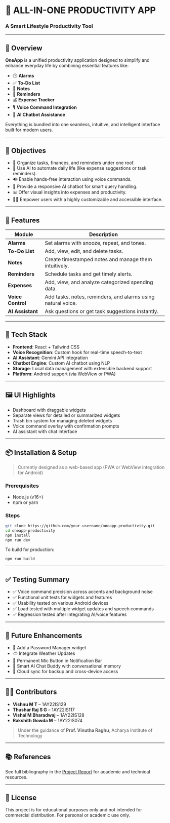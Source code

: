 
# 📱 ALL-IN-ONE PRODUCTIVITY APP

### A Smart Lifestyle Productivity Tool

---

## 🧠 Overview

**OneApp** is a unified productivity application designed to simplify and enhance everyday life by combining essential features like:

- 🕒 **Alarms**
- ✅ **To-Do List**
- 📝 **Notes**
- 🔔 **Reminders**
- 💰 **Expense Tracker**
- 🎙️ **Voice Command Integration**
- 🤖 **AI Chatbot Assistance**

Everything is bundled into one seamless, intuitive, and intelligent interface built for modern users.

---

## 🎯 Objectives

- 🧹 Organize tasks, finances, and reminders under one roof.
- 🧠 Use AI to automate daily life (like expense suggestions or task reminders).
- 🔊 Enable hands-free interaction using voice commands.
- 💬 Provide a responsive AI chatbot for smart query handling.
- 📊 Offer visual insights into expenses and productivity.
- 🧑‍💻 Empower users with a highly customizable and accessible interface.

---

## 🔧 Features

| Module         | Description |
|----------------|-------------|
| **Alarms**     | Set alarms with snooze, repeat, and tones. |
| **To-Do List** | Add, view, edit, and delete tasks. |
| **Notes**      | Create timestamped notes and manage them intuitively. |
| **Reminders**  | Schedule tasks and get timely alerts. |
| **Expenses**   | Add, view, and analyze categorized spending data. |
| **Voice Control** | Add tasks, notes, reminders, and alarms using natural voice. |
| **AI Assistant** | Ask questions or get task suggestions instantly. |

---

## 📱 Tech Stack

- **Frontend**: React + Tailwind CSS
- **Voice Recognition**: Custom hook for real-time speech-to-text
- **AI Assistant**: Gemini API integration
- **Chatbot Engine**: Custom AI chatbot using NLP
- **Storage**: Local data management with extensible backend support
- **Platform**: Android support (via WebView or PWA)

---

## 🖼️ UI Highlights

- Dashboard with draggable widgets
- Separate views for detailed or summarized widgets
- Trash bin system for managing deleted widgets
- Voice command overlay with confirmation prompts
- AI assistant with chat interface

---

## 📦 Installation & Setup

> Currently designed as a web-based app (PWA or WebView integration for Android)

### Prerequisites
- Node.js (v16+)
- npm or yarn

### Steps

```bash
git clone https://github.com/your-username/oneapp-productivity.git
cd oneapp-productivity
npm install
npm run dev
```

To build for production:

```bash
npm run build
```

---

## ✅ Testing Summary

- ✅ Voice command precision across accents and background noise
- ✅ Functional unit tests for widgets and features
- ✅ Usability tested on various Android devices
- ✅ Load tested with multiple widget updates and speech commands
- ✅ Regression tested after integrating AI/voice features

---

## 🚀 Future Enhancements

- 🔐 Add a Password Manager widget
- ⛅ Integrate Weather Updates
- 📱 Permanent Mic Button in Notification Bar
- 🧠 Smart AI Chat Buddy with conversational memory
- 🔄 Cloud sync for backup and cross-device access

---

## 👨‍💻 Contributors

- **Vishnu M T** – 1AY22IS129  
- **Thushar Raj S G** – 1AY22IS117  
- **Vishal M Bharadwaj** – 1AY22IS128  
- **Rakshith Gowda M** – 1AY22IS074  
> Under the guidance of **Prof. Vinutha Raghu**, Acharya Institute of Technology

---

## 📚 References

See full bibliography in the [Project Report](./ALL_IN_PRODUCTIVITY_APP.pdf) for academic and technical resources.

---

## 📄 License

This project is for educational purposes only and not intended for commercial distribution. For personal or academic use only.
